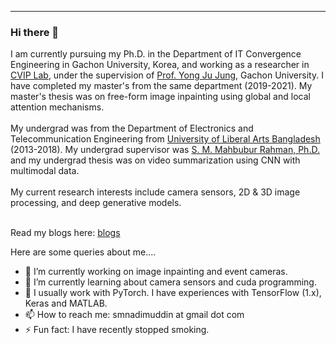 ---
### Hi there 👋


I am currently pursuing my Ph.D. in the Department of IT Convergence Engineering in Gachon University, Korea, and working as a researcher in [CVIP Lab](https://sites.google.com/site/gachoncvip/home), under the supervision of [Prof. Yong Ju Jung](https://sites.google.com/site/coolyjjung/), Gachon University. I have completed my master's from the same department (2019-2021). My master's thesis was on free-form image inpainting using global and local attention mechanisms.
<br><br>
My undergrad was from the Department of Electronics and Telecommunication Engineering from [University of Liberal Arts Bangladesh](https://ulab.edu.bd/) (2013-2018). My undergrad supervisor was [S. M. Mahbubur Rahman, Ph.D.](https://mahbubur.buet.ac.bd/) and my undergrad thesis was on video summarization using CNN with multimodal data.
<br><br>
My current research interests include camera sensors, 2D & 3D image processing, and deep generative models. 
<br><br>

Read my blogs here: [blogs](/blogs/)

Here are some queries about me....
<br>
- 🔭 I’m currently working on image inpainting and event cameras.
- 🌱 I’m currently learning about camera sensors and cuda programming.
- 💬 I usually work with PyTorch. I have experiences with TensorFlow (1.x), Keras and MATLAB. 
- 📫 How to reach me: smnadimuddin at gmail dot com
- ⚡ Fun fact: I have recently stopped smoking. 


<!-- <p style="font-size:11px">Page template forked from <a href="https://github.com/evanca/quick-portfolio">evanca</a></p>
<!-- Remove above link if you don't want to attibute -->
